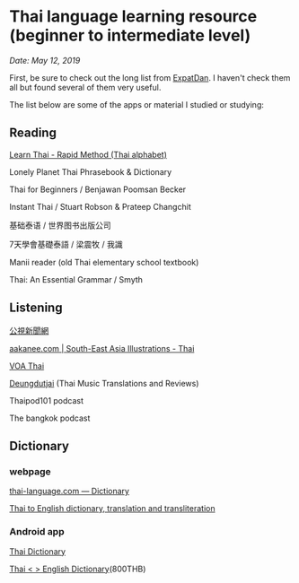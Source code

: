 ---
---
# Thai language learning resource (beginner to intermediate level)
*Date: May 12, 2019*

First, be sure to check out the long list from [ExpatDan](https://www.expatden.com/learn-thai/?fbclid=IwZXh0bgNhZW0CMTAAAR2q_LBu_4qY9byb7SjKE6pPNYTkhAETPiDgJqqcYgwAGeTx7iiCuZGVWdU_aem_AS1y9GPzOQ0mENTBdEM-8APB3g38S12zQpgZAY2gfFynIVJenbFNi9rQSgWqDN9qIiESSmhXQYt1leWvI4WWZD98). I haven't check them all but found several of them very useful.

The list below are some of the apps or material I studied or studying:

## Reading
[Learn Thai - Rapid Method (Thai alphabet)](https://www.youtube.com/@LearnThaiRapidMethod)

Lonely Planet Thai Phrasebook & Dictionary

Thai for Beginners / Benjawan Poomsan Becker

Instant Thai /  Stuart Robson & Prateep Changchit

基础泰语 / 世界图书出版公司

7天學會基礎泰語 / 梁震牧 / 我識

Manii reader (old Thai elementary school textbook)

Thai: An Essential Grammar / Smyth

## Listening

[公視新聞網](https://news.pts.org.tw/news/thai)

[aakanee.com | South-East Asia Illustrations - Thai](www.aakanee.com)

[VOA Thai](https://www.voathai.com)

[Deungdutjai](https://deungdutjai.com) (Thai Music Translations and Reviews)

Thaipod101 podcast

The bangkok podcast


## Dictionary
### webpage
[thai-language.com — Dictionary](https://www.thai-language.com)

[Thai to English dictionary, translation and transliteration](https://www.thai2english.com/)

### Android app

[Thai Dictionary](https://play.google.com/store/apps/details?id=com.grandsons.dictboxxth&source=post_page-----3c489c74ba7a--------------------------------&pli=1)

[Thai < > English Dictionary](https://play.google.com/store/apps/details?id=com.wordinthehand.thaidict&source=post_page-----3c489c74ba7a--------------------------------)(800THB)
